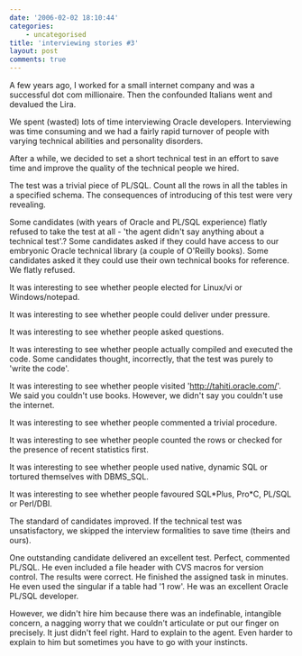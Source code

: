 ```yaml
---
date: '2006-02-02 18:10:44'
categories:
    - uncategorised
title: 'interviewing stories #3'
layout: post
comments: true
---
```


A few years ago, I worked for a small internet company and was a
successful dot com millionaire. Then the confounded Italians went and
devalued the Lira.

We spent (wasted) lots of time interviewing Oracle developers.
Interviewing was time consuming and we had a fairly rapid turnover of
people with varying technical abilities and personality disorders.

After a while, we decided to set a short technical test in an effort to
save time and improve the quality of the technical people we hired.

The test was a trivial piece of PL/SQL. Count all the rows in all the
tables in a specified schema. The consequences of introducing of this
test were very revealing.

Some candidates (with years of Oracle and PL/SQL experience) flatly
refused to take the test at all - 'the agent didn't say anything about a
technical test'.? Some candidates asked if they could have access to our
embryonic Oracle technical library (a couple of O'Reilly books). Some
candidates asked it they could use their own technical books for
reference. We flatly refused.

It was interesting to see whether people elected for Linux/vi or
Windows/notepad.

It was interesting to see whether people could deliver under pressure.

It was interesting to see whether people asked questions.

It was interesting to see whether people actually compiled and executed
the code. Some candidates thought, incorrectly, that the test was purely
to 'write the code'.

It was interesting to see whether people visited
'http://tahiti.oracle.com/'. We said you couldn't use books. However, we
didn't say you couldn't use the internet.

It was interesting to see whether people commented a trivial procedure.

It was interesting to see whether people counted the rows or checked for
the presence of recent statistics first.

It was interesting to see whether people used native, dynamic SQL or
tortured themselves with DBMS\_SQL.

It was interesting to see whether people favoured SQL\*Plus, Pro\*C,
PL/SQL or Perl/DBI.

The standard of candidates improved. If the technical test was
unsatisfactory, we skipped the interview formalities to save time
(theirs and ours).

One outstanding candidate delivered an excellent test. Perfect,
commented PL/SQL. He even included a file header with CVS macros for
version control. The results were correct. He finished the assigned task
in minutes. He even used the singular if a table had '1 row'. He was an
excellent Oracle PL/SQL developer.

However, we didn't hire him because there was an indefinable, intangible
concern, a nagging worry that we couldn't articulate or put our finger
on precisely. It just didn't feel right. Hard to explain to the agent.
Even harder to explain to him but sometimes you have to go with your
instincts.
